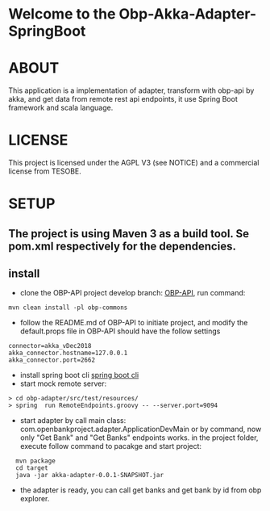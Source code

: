 Welcome to the Obp-Akka-Adapter-SpringBoot
===============================

# ABOUT

This application is a implementation of adapter, transform with obp-api by akka, and get data from remote rest api endpoints, it use Spring Boot framework and scala language.



# LICENSE

This project is licensed under the AGPL V3 (see NOTICE) and a commercial license from TESOBE.

# SETUP

The project is using Maven 3 as a build tool.
Se pom.xml respectively for the dependencies.
--
## install
* clone the OBP-API project develop branch: [OBP-API](https://github.com/OpenBankProject/OBP-API.git), run command: 
```
mvn clean install -pl obp-commons
```
* follow the README.md of OBP-API to initiate project, and modify the default.props file in OBP-API should have the follow settings
```
connector=akka_vDec2018
akka_connector.hostname=127.0.0.1
akka_connector.port=2662
```

* install spring boot cli [spring boot cli](https://docs.spring.io/spring-boot/docs/current/reference/html/getting-started-installing-spring-boot.html#getting-started-installing-the-cli)
* start mock remote server:
```
> cd obp-adapter/src/test/resources/
> spring  run RemoteEndpoints.groovy -- --server.port=9094
```
* start adapter by call main class: com.openbankproject.adapter.ApplicationDevMain
or by command, now only "Get Bank" and "Get Banks" endpoints works.
in the project folder, execute follow command to pacakge and start project:

```
  mvn package
  cd target
  java -jar akka-adapter-0.0.1-SNAPSHOT.jar
```
* the adapter is ready, you can call get banks and get bank by id from obp explorer.